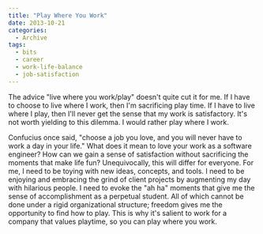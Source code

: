 ```yaml
---
title: "Play Where You Work"
date: 2013-10-21
categories:
  - Archive
tags:
  - bits
  - career
  - work-life-balance
  - job-satisfaction
---
```


The advice "live where you work/play" doesn't quite cut it for me. If I have to choose to live where I work, then I'm sacrificing play time. If I have to live where I play, then I'll never get the sense that my work is satisfactory. It's not worth yielding to this dilemma. I would rather play where I work.

Confucius once said, "choose a job you love, and you will never have to work a day in your life." What does it mean to love your work as a software engineer? How can we gain a sense of satisfaction without sacrificing the moments that make life fun? Unequivocally, this will differ for everyone. For me, I need to be toying with new ideas, concepts, and tools. I need to be enjoying and embracing the grind of client projects by augmenting my day with hilarious people. I need to evoke the "ah ha" moments that give me the sense of accomplishment as a perpetual student. All of which cannot be done under a rigid organizational structure; freedom gives me the opportunity to find how to play. This is why it's salient to work for a company that values playtime, so you can play where you work.
